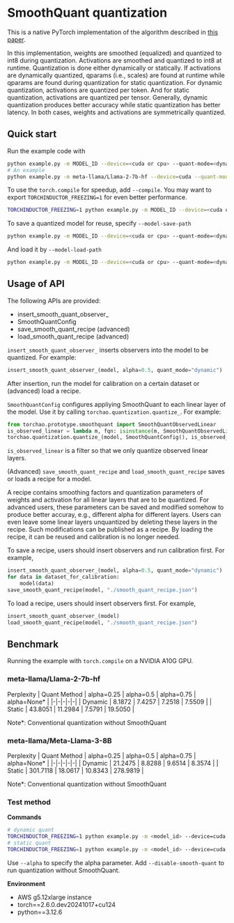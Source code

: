 # SmoothQuant quantization
This is a native PyTorch implementation of the algorithm described in [this paper](https://arxiv.org/abs/2211.10438).

In this implementation, weights are smoothed (equalized) and quantized to int8 during quantization. Activations are smoothed and quantized to int8 at runtime. Quantization is done either dynamically or statically. If activations are dynamically quantized, qparams (i.e., scales) are found at runtime while qparams are found during quantization for static quantization. For dynamic quantization, activations are quantized per token. And for static quantization, activations are quantized per tensor. Generally, dynamic quantization produces better accuracy while static quantization has better latency. In both cases, weights and activations are symmetrically quantized.

## Quick start
Run the example code with
```bash
python example.py -m MODEL_ID --device=<cuda or cpu> --quant-mode=<dynamic or static>
# An example
python example.py -m meta-llama/Llama-2-7b-hf --device=cuda --quant-mode=dynamic
```
To use the `torch.compile` for speedup, add `--compile`. You may want to export `TORCHINDUCTOR_FREEZING=1` for even better performance.
```bash
TORCHINDUCTOR_FREEZING=1 python example.py -m MODEL_ID --device=<cuda or cpu> --quant-mode=<dynamic or static> --compile
```
To save a quantized model for reuse, specify `--model-save-path`
```bash
python example.py -m MODEL_ID --device=<cuda or cpu> --quant-mode=<dynamic or static> --model-save-path ./quantized_model.pt
```
And load it by `--model-load-path`
```bash
python example.py -m MODEL_ID --device=<cuda or cpu> --quant-mode=<dynamic or static> --model-load-path ./quantized_model.pt
```


## Usage of API
The following APIs are provided:
- insert_smooth_quant_observer_
- SmoothQuantConfig
- save_smooth_quant_recipe (advanced)
- load_smooth_quant_recipe (advanced)

`insert_smooth_quant_observer_` inserts observers into the model to be quantized. For example:
```python
insert_smooth_quant_observer_(model, alpha=0.5, quant_mode="dynamic")
```
After insertion, run the model for calibration on a certain dataset or (advanced) load a recipe.

`SmoothQuantConfig` configures appliying SmoothQuant to each linear layer of the model. Use it by calling `torchao.quantization.quantize_`. For example:
```python
from torchao.prototype.smoothquant import SmoothQuantObservedLinear
is_observed_linear = lambda m, fqn: isinstance(m, SmoothQuantObservedLinear)
torchao.quantization.quantize_(model, SmoothQuantConfig(), is_observed_linear)
```
`is_observed_linear` is a filter so that we only quantize observed linear layers.

(Advanced) `save_smooth_quant_recipe` and `load_smooth_quant_recipe` saves or loads a recipe for a model.

A recipe contains smoothing factors and quantization parameters of weights and activation for all linear layers that are to be quantized. For advanced users, these parameters can be saved and modified somehow to produce better accuray, e.g., different alpha for different layers. Users can even leave some linear layers unquantized by deleting these layers in the recipe. Such modifications can be published as a recipe. By loading the recipe, it can be reused and calibration is no longer needed.

To save a recipe, users should insert observers and run calibration first. For example,
```python
insert_smooth_quant_observer_(model, alpha=0.5, quant_mode="dynamic")
for data in dataset_for_calibration:
    model(data)
save_smooth_quant_recipe(model, "./smooth_quant_recipe.json")
```
To load a recipe, users should insert observers first. For example,
```python
insert_smooth_quant_observer_(model)
load_smooth_quant_recipe(model, "./smooth_quant_recipe.json")
```

## Benchmark
Running the example with `torch.compile` on a NVIDIA A10G GPU.
### meta-llama/Llama-2-7b-hf
Perplexity
| Quant Method | alpha=0.25 | alpha=0.5 | alpha=0.75 | alpha=None* |
|-|-|-|-|-|
| Dynamic | 8.1872 | 7.4257 | 7.2518 | 7.5509 |
| Static | 43.8051 | 11.2984 | 7.5791 | 19.5050 |

Note*: Conventional quantization without SmoothQuant

### meta-llama/Meta-Llama-3-8B
Perplexity
| Quant Method | alpha=0.25 | alpha=0.5 | alpha=0.75 | alpha=None* |
|-|-|-|-|-|
| Dynamic | 21.2475 | 8.8288 | 9.6514 | 8.3574 |
| Static | 301.7118 | 18.0617 | 10.8343 | 278.9819 |

Note*: Conventional quantization without SmoothQuant

### Test method
**Commands**
```bash
# dynamic quant
TORCHINDUCTOR_FREEZING=1 python example.py -m <model_id> --device=cuda --quant-mode=dynamic --compile
# static quant
TORCHINDUCTOR_FREEZING=1 python example.py -m <model_id> --device=cuda --quant-mode=static --compile
```
Use `--alpha` to specify the alpha parameter. Add `--disable-smooth-quant` to run quantization without SmoothQuant.

**Environment**
- AWS g5.12xlarge instance
- torch==2.6.0.dev20241017+cu124
- python==3.12.6
